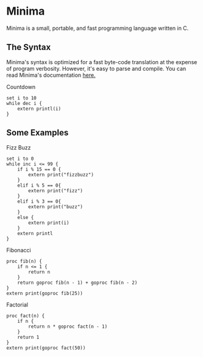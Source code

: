 # Minima
Minima is a small, portable, and fast programming language written in C.

## The Syntax
Minima's syntax is optimized for a fast byte-code translation at the expense of program verbosity. However, it's easy to parse and compile. You can read Minima's documentation [here.](https://github.com/TheRealMichaelWang/minima/wiki)

Countdown
```
set i to 10
while dec i {
	extern printl(i)
}
```

## Some Examples

Fizz Buzz
```
set i to 0
while inc i <= 99 {
	if i % 15 == 0 {
		extern print("fizzbuzz")
	}
	elif i % 5 == 0{
		extern print("fizz")
	}
	elif i % 3 == 0{
		extern print("buzz")
	}
	else {
		extern print(i)
	}
	extern printl
}
```

Fibonacci
```
proc fib(n) {
	if n <= 1 {
		return n
	}
	return goproc fib(n - 1) + goproc fib(n - 2)
}
extern print(goproc fib(25))
```

Factorial
```
proc fact(n) {
	if n {
		return n * goproc fact(n - 1)
	}
	return 1
}
extern print(goproc fact(50))
```
